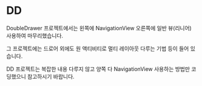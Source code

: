 # DD

DoubleDrawer 프로젝트에서는 왼쪽에 NavigationView 오른쪽에 일반 뷰(리니어) 사용하여 마무리했습니다.

그 프로젝트에는 드로어 외에도 원 액티비티로 멀티 레이아웃 다루는 기법 등이 들어 있습니다.

DD 프로젝트는 복잡한 내용 다루지 않고 양쪽 다 NavigationView 사용하는 방법만 코딩했으니 참고하시기 바랍니다.
